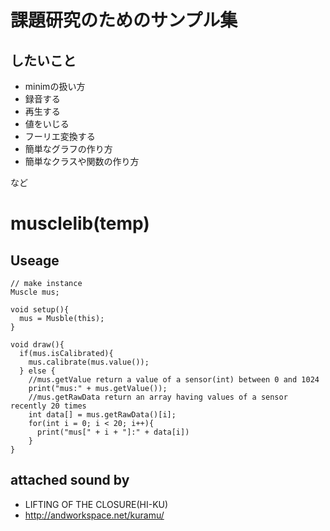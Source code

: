# 課題研究のためのサンプル集
## したいこと
- minimの扱い方
 - 録音する
 - 再生する
 - 値をいじる
 - フーリエ変換する
- 簡単なグラフの作り方
- 簡単なクラスや関数の作り方

など

# musclelib(temp)
## Useage
```
// make instance
Muscle mus;

void setup(){
  mus = Musble(this);
}

void draw(){
  if(mus.isCalibrated){
    mus.calibrate(mus.value());
  } else {
    //mus.getValue return a value of a sensor(int) between 0 and 1024
    print("mus:" + mus.getValue());    
    //mus.getRawData return an array having values of a sensor recently 20 times
    int data[] = mus.getRawData()[i];
    for(int i = 0; i < 20; i++){
      print("mus[" + i + "]:" + data[i])
    }
}
```

## attached sound by
- LIFTING OF THE CLOSURE(HI-KU)
 - http://andworkspace.net/kuramu/
